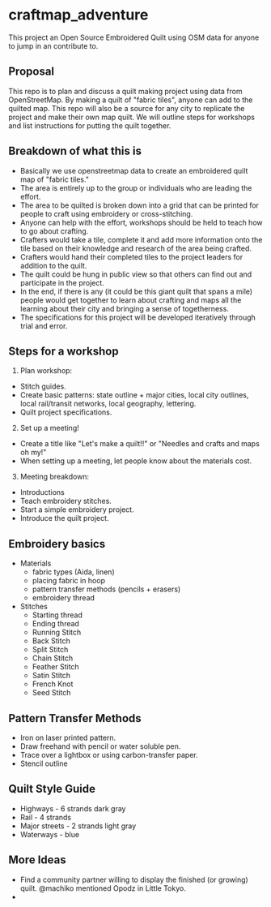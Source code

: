 # craftmap_adventure
This project an Open Source Embroidered Quilt using OSM data for anyone to jump in an contribute to.

## Proposal
This repo is to plan and discuss a quilt making project using data from OpenStreetMap.  By making a quilt of "fabric tiles", anyone can  add to the quilted map. This repo will also be a source for any city to replicate the project and make their own map quilt.  We will outline steps for workshops and list instructions for putting the quilt together.

## Breakdown of what this is
* Basically we use openstreetmap data to create an embroidered quilt map of "fabric tiles." 
* The area is entirely up to the group or individuals who are leading the effort.
* The area to be quilted is broken down into a grid that can be printed for people to craft using embroidery or cross-stitching.
* Anyone can help with the effort, workshops should be held to teach how to go about crafting.
* Crafters would take a tile, complete it and add more information onto the tile based on their knowledge and research of the area being crafted.
* Crafters would hand their completed tiles to the project leaders for addition to the quilt.
* The quilt could be hung in public view so that others can find out and participate in the project.
* In the end, if there is any (it could be this giant quilt that spans a mile) people would get together to learn about crafting and maps all the learning about their city and bringing a sense of togetherness.
* The specifications for this project will be developed iteratively through trial and error.

## Steps for a workshop

1. Plan workshop:
 * Stitch guides.
 * Create basic patterns: state outline + major cities, local city outlines, local rail/transit networks, local geography, lettering.
 * Quilt project specifications.
2. Set up a meeting!
 * Create a title like "Let's make a quilt!!" or "Needles and crafts and maps oh my!"
 * When setting up a meeting, let people know about the materials cost.
3. Meeting breakdown:
 * Introductions
 * Teach embroidery stitches.
 * Start a simple embroidery project.
 * Introduce the quilt project.

## Embroidery basics

- Materials
  - fabric types (Aida, linen)
  - placing fabric in hoop
  - pattern transfer methods (pencils + erasers)
  - embroidery thread
- Stitches
  - Starting thread
  - Ending thread
  - Running Stitch
  - Back Stitch
  - Split Stitch
  - Chain Stitch
  - Feather Stitch
  - Satin Stitch
  - French Knot
  - Seed Stitch

## Pattern Transfer Methods

- Iron on laser printed pattern.
- Draw freehand with pencil or water soluble pen.
- Trace over a lightbox or using carbon-transfer paper.
- Stencil outline

## Quilt Style Guide

- Highways - 6 strands dark gray
- Rail - 4 strands
- Major streets - 2 strands light gray
- Waterways - blue

## More Ideas

- Find a community partner willing to display the finished (or growing) quilt.  @machiko mentioned Opodz in Little Tokyo.
- 

